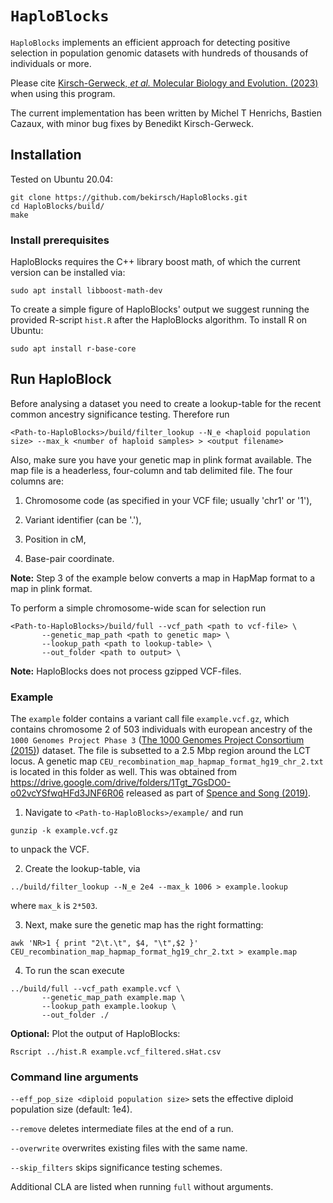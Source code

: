 # `HaploBlocks`

`HaploBlocks` implements an efficient approach for detecting positive selection in population
genomic datasets with hundreds of thousands of individuals or more.

Please cite [Kirsch-Gerweck, *et al.* Molecular Biology and Evolution. (2023)](https://doi.org/10.1093/molbev/msad027) when using this program.

The current implementation has been written by Michel T Henrichs, Bastien Cazaux, with minor bug fixes by Benedikt Kirsch-Gerweck.

## Installation

Tested on Ubuntu 20.04:

```
git clone https://github.com/bekirsch/HaploBlocks.git
cd HaploBlocks/build/
make
```

### Install prerequisites

HaploBlocks requires the C++ library boost math, of which the current version can be installed via: <!--- and you will need the command-line tool `convert` by ImageMagick to produce simple plots generated after each run of `HaploBlocks`. The current versions of these applications can be installed via: sudo apt-get install imagemagick -->

```
sudo apt install libboost-math-dev
```
To create a simple figure of HaploBlocks' output we suggest running the provided R-script `hist.R` after the HaploBlocks algorithm. To install R on Ubuntu:

```
sudo apt install r-base-core
```

<!--- More elaborate figures can be produced after running `HaploBlocks` using R. To install R on Ubuntu:

```
sudo apt-get install r-base-core
```
We require the `latex2exp` and `stringr` packages. If you don't have these installed in your local R installation (make sure you have one on your system), you should be able to install them from within R via `install.packages(c("latex2exp", "stringr"))`. If you have root access to your machine, you can install packages without requiring any user interaction by
```
sudo R -e 'install.packages(c("latex2exp", "stringr"), repos="https://cran.r-project.org")'
```
-->

## Run HaploBlock

Before analysing a dataset you need to create a lookup-table for the recent common ancestry significance testing. Therefore run
```
<Path-to-HaploBlocks>/build/filter_lookup --N_e <haploid population size> --max_k <number of haploid samples> > <output filename>
```
Also, make sure you have your genetic map in plink format available. The map file is a headerless, four-column and tab delimited file. The four columns are: 

1. Chromosome code (as specified in your VCF file; usually 'chr1' or '1'),


2. Variant identifier (can be '.'),


3. Position in cM,


4. Base-pair coordinate.

**Note:** Step 3 of the example below converts a map in HapMap format to a map in plink format.


To perform a simple chromosome-wide scan for selection run
```
<Path-to-HaploBlocks>/build/full --vcf_path <path to vcf-file> \
       --genetic_map_path <path to genetic map> \
       --lookup_path <path to lookup-table> \
       --out_folder <path to output> \
```
**Note:** HaploBlocks does not process gzipped VCF-files.

### Example

The `example` folder contains a variant call file `example.vcf.gz`, which contains chromosome 2 of 503 individuals with european ancestry of the `1000 Genomes Project Phase 3` ([The 1000 Genomes Project Consortium (2015)](https://doi.org/10.1038/nature15393)) dataset. The file is subsetted to a 2.5 Mbp region around the LCT locus. A genetic map `CEU_recombination_map_hapmap_format_hg19_chr_2.txt` is located in this folder as well. This was obtained from https://drive.google.com/drive/folders/1Tgt_7GsDO0-o02vcYSfwqHFd3JNF6R06 released as part of [Spence and Song (2019)](https://doi.org/10.1126/sciadv.aaw9206).

1. Navigate to `<Path-to-HaploBlocks>/example/` and run
```
gunzip -k example.vcf.gz
```
to unpack the VCF.

2. Create the lookup-table, via
```
../build/filter_lookup --N_e 2e4 --max_k 1006 > example.lookup
```
where `max_k` is `2*503`.

3. Next, make sure the genetic map has the right formatting:

```
awk 'NR>1 { print "2\t.\t", $4, "\t",$2 }' CEU_recombination_map_hapmap_format_hg19_chr_2.txt > example.map
```

4. To run the scan execute
```
../build/full --vcf_path example.vcf \
       --genetic_map_path example.map \
       --lookup_path example.lookup \
       --out_folder ./ 
```

**Optional:** Plot the output of HaploBlocks:
```
Rscript ../hist.R example.vcf_filtered.sHat.csv 
```

### Command line arguments

`--eff_pop_size <diploid population size>` sets the effective diploid population size (default: 1e4).

`--remove` deletes intermediate files at the end of a run.

`--overwrite` overwrites existing files with the same name.

`--skip_filters` skips significance testing schemes.

Additional CLA are listed when running `full` without arguments.
